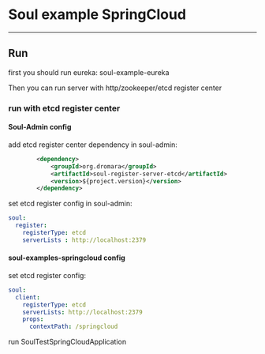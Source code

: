 # Soul example SpringCloud
***
## Run
first you should run eureka: soul-example-eureka

Then you can run server with http/zookeeper/etcd register center

### run with etcd register center
#### Soul-Admin config
add etcd register center dependency in soul-admin:

```xml
        <dependency>
            <groupId>org.dromara</groupId>
            <artifactId>soul-register-server-etcd</artifactId>
            <version>${project.version}</version>
        </dependency>
```

set etcd register config in soul-admin:

```yaml
soul:
  register:
    registerType: etcd
    serverLists : http://localhost:2379
```

#### soul-examples-springcloud config
set etcd register config:

```yaml
soul:
  client:
    registerType: etcd
    serverLists: http://localhost:2379
    props:
      contextPath: /springcloud
```

run SoulTestSpringCloudApplication
